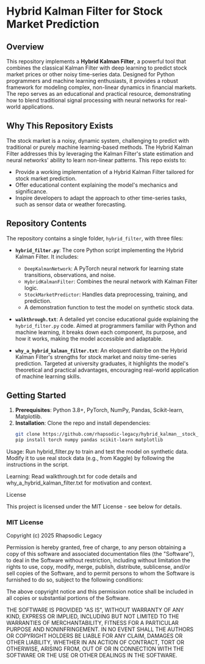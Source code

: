 # Hybrid Kalman Filter for Stock Market Prediction

## Overview 

This repository implements a **Hybrid Kalman Filter**, a powerful tool that combines the classical Kalman Filter with deep learning to predict stock market prices or other noisy time-series data. Designed for Python programmers and machine learning enthusiasts, it provides a robust framework for modeling complex, non-linear dynamics in financial markets. The repo serves as an educational and practical resource, demonstrating how to blend traditional signal processing with neural networks for real-world applications.
 
## Why This Repository Exists 

The stock market is a noisy, dynamic system, challenging to predict with traditional or purely machine learning-based methods. The Hybrid Kalman Filter addresses this by leveraging the Kalman Filter's state estimation and neural networks' ability to learn non-linear patterns. This repo exists to: 

- Provide a working implementation of a Hybrid Kalman Filter tailored for stock market prediction.
- Offer educational content explaining the model's mechanics and significance. 
- Inspire developers to adapt the approach to other time-series tasks, such as sensor data or weather forecasting.

## Repository Contents

The repository contains a single folder, `hybrid_filter`, with three files:

- **`hybrid_filter.py`**: The core Python script implementing the Hybrid Kalman Filter. It includes:
  - `DeepKalmanNetwork`: A PyTorch neural network for learning state transitions, observations, and noise.
  - `HybridKalmanFilter`: Combines the neural network with Kalman Filter logic.
  - `StockMarketPredictor`: Handles data preprocessing, training, and prediction.
  - A demonstration function to test the model on synthetic stock data.

- **`walkthrough.txt`**: A detailed yet concise educational guide explaining the `hybrid_filter.py` code. Aimed at programmers familiar with Python and machine learning, it breaks down each component, its purpose, and how it works, making the model accessible and adaptable.

- **`why_a_hybrid_kalman_filter.txt`**: An eloquent diatribe on the Hybrid Kalman Filter's strengths for stock market and noisy time-series prediction. Targeted at university graduates, it highlights the model's theoretical and practical advantages, encouraging real-world application of machine learning skills.

## Getting Started

1. **Prerequisites**: Python 3.8+, PyTorch, NumPy, Pandas, Scikit-learn, Matplotlib.
2. **Installation**: Clone the repo and install dependencies:
   ```bash
   git clone https://github.com/rhapsodic-legacy/hybrid_kalman__stock_price_prediction.git
   pip install torch numpy pandas scikit-learn matplotlib


Usage: Run hybrid_filter.py to train and test the model on synthetic data. Modify it to use real stock data (e.g., from Kaggle) by following the instructions in the script.

Learning: Read walkthrough.txt for code details and why_a_hybrid_kalman_filter.txt for motivation and context.

License


This project is licensed under the MIT License - see below for details.


### MIT License

Copyright (c) 2025 Rhapsodic Legacy


Permission is hereby granted, free of charge, to any person obtaining a copy of this software and associated documentation files (the "Software"), to deal in the Software without restriction, including without limitation the rights to use, copy, modify, merge, publish, distribute, sublicense, and/or sell copies of the Software, and to permit persons to whom the Software is furnished to do so, subject to the following conditions:

The above copyright notice and this permission notice shall be included in all copies or substantial portions of the Software.


THE SOFTWARE IS PROVIDED "AS IS", WITHOUT WARRANTY OF ANY KIND, EXPRESS OR IMPLIED, INCLUDING BUT NOT LIMITED TO THE WARRANTIES OF MERCHANTABILITY, FITNESS FOR A PARTICULAR PURPOSE AND NONINFRINGEMENT. IN NO EVENT SHALL THE AUTHORS OR COPYRIGHT HOLDERS BE LIABLE FOR ANY CLAIM, DAMAGES OR OTHER LIABILITY, WHETHER IN AN ACTION OF CONTRACT, TORT OR OTHERWISE, ARISING FROM, OUT OF OR IN CONNECTION WITH THE SOFTWARE OR THE USE OR OTHER DEALINGS IN THE SOFTWARE.



